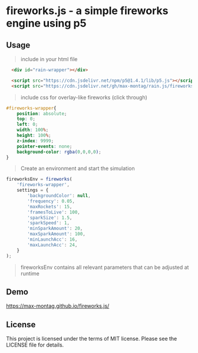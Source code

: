 # fireworks.js - a simple fireworks engine using p5

## Usage

> include in your html file

```html
  <div id="rain-wrapper"></div>

  <script src="https://cdn.jsdelivr.net/npm/p5@1.4.1/lib/p5.js"></script>
  <script src="https://cdn.jsdelivr.net/gh/max-montag/rain.js/fireworks.min.js"></script>
```

> include css for overlay-like fireworks (click through)
```css
#fireworks-wrapper{
    position: absolute;
    top: 0;
    left: 0;
    width: 100%;
    height: 100%;
    z-index: 9999;
    pointer-events: none;
    background-color: rgba(0,0,0,0);
}
```

> Create an environment and start the simulation

```js
fireworksEnv = fireworks(
    'fireworks-wrapper', 
    settings = {
        'backgroundColor': null,
        'frequency': 0.05,
        'maxRockets': 15,
        'framesToLive': 100,
        'sparkSize': 1.5,
        'sparkSpeed': 1,
        'minSparkAmount': 20,
        'maxSparkAmount': 100,
        'minLaunchAcc': 16,
        'maxLaunchAcc': 24,
    }
);
```

> fireworksEnv contains all relevant parameters that can be adjusted at runtime

## Demo

https://max-montag.github.io/fireworks.js/


## License

This project is licensed under the terms of MIT license. Please see the LICENSE file for details.
